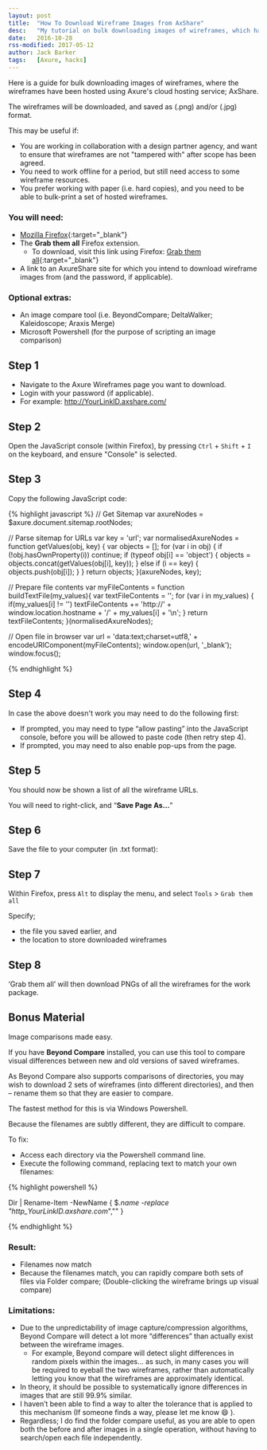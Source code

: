 ```yaml
---
layout: post
title:  "How To Download Wireframe Images from AxShare"
desc:   "My tutorial on bulk downloading images of wireframes, which have been hosted using Axure's AxShare cloud hosting service."
date:   2016-10-28
rss-modified: 2017-05-12
author: Jack Barker
tags:   [Axure, hacks]
---
```

Here is a guide for bulk downloading images of wireframes, where the wireframes have been hosted using Axure's
cloud hosting service; AxShare.

The wireframes will be downloaded, and saved as (.png) and/or (.jpg) format.

This may be useful if:

- You are working in collaboration with a design partner agency, and want to ensure that wireframes are not
  "tampered with" after scope has been agreed.
- You need to work offline for a period, but still need access to some wireframe resources.
- You prefer working with paper (i.e. hard copies), and you need to be able to bulk-print a set of hosted wireframes.

### You will need:

- [Mozilla Firefox](firefox){:target="_blank"}
- The **Grab them all** Firefox extension.
  - To download, visit this link using Firefox: [Grab them all](grab-them-all){:target="_blank"}
- A link to an AxureShare site for which you intend to download wireframe images from (and the password, if applicable).

### Optional extras:

- An image compare tool (i.e. BeyondCompare; DeltaWalker; Kaleidoscope; Araxis Merge)
- Microsoft Powershell (for the purpose of scripting an image comparison)

## Step 1

- Navigate to the Axure Wireframes page you want to download.
- Login with your password (if applicable).
- For example: http://YourLinkID.axshare.com/

## Step 2
Open the JavaScript console (within Firefox), by pressing `Ctrl` + `Shift` + `I` on the keyboard, and ensure "Console" is selected.

## Step 3
Copy the following JavaScript code:

{% highlight javascript %}
// Get Sitemap
var axureNodes = $axure.document.sitemap.rootNodes;

// Parse sitemap for URLs
var key = 'url';
var normalisedAxureNodes = function getValues(obj, key) {
    var objects = [];
    for (var i in obj) {
        if (!obj.hasOwnProperty(i)) continue;
        if (typeof obj[i] == 'object') {
            objects = objects.concat(getValues(obj[i], key));
        } else if (i == key) {
            objects.push(obj[i]);
        }
    }
    return objects;
}(axureNodes, key);

// Prepare file contents
var myFileContents = function buildTextFile(my_values){
    var textFileContents = '';
        for (var i in my_values) {
        if(my_values[i] != '')
            textFileContents += 'http://' + window.location.hostname + '/' + my_values[i] + '\n';
    }
    return textFileContents;
}(normalisedAxureNodes);

// Open file in browser
var url = 'data:text;charset=utf8,' + encodeURIComponent(myFileContents);
window.open(url, '_blank');
window.focus();

{% endhighlight %}

## Step 4
In case the above doesn't work you may need to do the following first:

- If prompted, you may need to type “allow pasting” into the JavaScript console, before you will be allowed to paste code (then retry step 4).
- If prompted, you may need to also enable pop-ups from the page.

## Step 5
You should now be shown a list of all the wireframe URLs.

You will need to right-click, and “**Save Page As…**”


## Step 6
Save the file to your computer (in .txt format):
 
## Step 7
Within Firefox, press `Alt` to display the menu, and select `Tools` > `Grab them all`
 
Specify;

- the file you saved earlier, and
- the location to store downloaded wireframes

## Step 8
‘Grab them all’ will then download PNGs of all the wireframes for the work package.
 

## Bonus Material

Image comparisons made easy.

If you have **Beyond Compare** installed, you can use this tool to compare visual differences between new and old versions of saved wireframes.

As Beyond Compare also supports comparisons of directories, you may wish to download 2 sets of wireframes (into different directories),
and then – rename them so that they are easier to compare.

The fastest method for this is via Windows Powershell.

Because the filenames are subtly different, they are difficult to compare.

To fix:

- Access each directory via the Powershell command line.
- Execute the following command, replacing text to match your own filenames:

{% highlight powershell %}

Dir | Rename-Item -NewName { $_.name -replace "http_YourLinkID.axshare.com_","" }

{% endhighlight %}

### Result:

- Filenames now match
- Because the filenames match, you can rapidly compare both sets of files via Folder compare; (Double-clicking the wireframe
  brings up visual compare)

### Limitations:

- Due to the unpredictability of image capture/compression algorithms, Beyond Compare will detect a lot more “differences”
than actually exist between the wireframe images.
  - For example, Beyond compare will detect slight differences in random pixels within the images… as such, in many cases
    you will be required to eyeball the two wireframes, rather than automatically letting you know that the wireframes are
    approximately identical.
- In theory, it should be possible to systematically ignore differences in images that are still 99.9% similar.
- I haven’t been able to find a way to alter the tolerance that is applied to this mechanism (If someone finds a way, please
  let me know :smile: ).
- Regardless; I do find the folder compare useful, as you are able to open both the before and after images in a single operation,
  without having to search/open each file independently.


[firefox]: https://www.mozilla.org/firefox/products/ "Mozilla Firefox"
[grab-them-all]: https://addons.mozilla.org/en-US/firefox/addon/grab-them-all/ "Grab them all"
